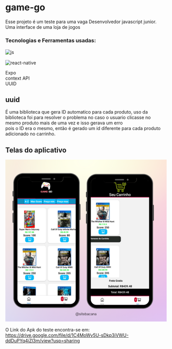 # game-go
Esse projeto é um teste para uma vaga Desenvolvedor javascript junior. Uma interface de uma loja de jogos
### Tecnologias e Ferramentas usadas:
 <img align="center" alt="js" src="https://img.shields.io/badge/JavaScript-F7DF1E?style=for-the-badge&logo=javascript&logoColor=black"/>
 
 <img align="center" alt="react-native" src="https://img.shields.io/badge/React_Native-20232A?style=for-the-badge&logo=react&logoColor=61DAFB"/><br> 
 
 Expo<br>
 context API <br>
 UUID
 
 
 ## uuid
 É uma biblioteca que gera ID automatico para cada produto, uso da biblioteca foi para resolver o problema no caso o usuario clicasse no mesmo produto mais de uma vez e isso gerava um erro<br>
pois o ID era o mesmo, então é gerado um id diferente para cada produto adicionado no carrinho. 


## Telas do aplicativo
![Alt text](https://raw.githubusercontent.com/wylgberthy08/game-go/main/Tela%20do%20App.png)

O Link do Apk do teste encontra-se em:
https://drive.google.com/file/d/1C4MoWv5U-sDkp3iVWU-ddDuPYq4iZl3m/view?usp=sharing
